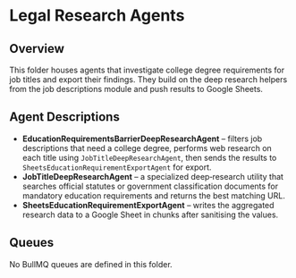# Legal Research Agents

## Overview

This folder houses agents that investigate college degree requirements for job titles and export their findings. They build on the deep research helpers from the job descriptions module and push results to Google Sheets.

## Agent Descriptions

- **EducationRequirementsBarrierDeepResearchAgent** – filters job descriptions that need a college degree, performs web research on each title using `JobTitleDeepResearchAgent`, then sends the results to `SheetsEducationRequirementExportAgent` for export.
- **JobTitleDeepResearchAgent** – a specialized deep‑research utility that searches official statutes or government classification documents for mandatory education requirements and returns the best matching URL.
- **SheetsEducationRequirementExportAgent** – writes the aggregated research data to a Google Sheet in chunks after sanitising the values.

## Queues

No BullMQ queues are defined in this folder.
